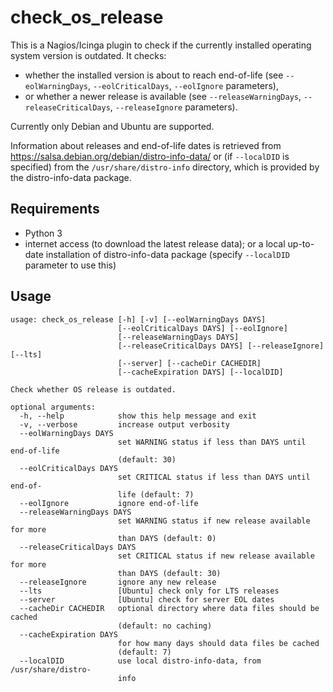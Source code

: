 # check_os_release #

This is a Nagios/Icinga plugin to check if the currently installed operating system version is outdated. It checks:
- whether the installed version is about to reach end-of-life (see `--eolWarningDays`, `--eolCriticalDays`, `--eolIgnore` parameters),
- or whether a newer release is available (see `--releaseWarningDays`, `--releaseCriticalDays`, `--releaseIgnore` parameters).

Currently only Debian and Ubuntu are supported.

Information about releases and end-of-life dates is retrieved from https://salsa.debian.org/debian/distro-info-data/
or (if `--localDID` is specified) from the `/usr/share/distro-info` directory, which is provided by the distro-info-data package.

## Requirements

* Python 3
* internet access (to download the latest release data); or a local up-to-date installation of distro-info-data package
(specify `--localDID` parameter to use this)


## Usage ##
```
usage: check_os_release [-h] [-v] [--eolWarningDays DAYS]
                        [--eolCriticalDays DAYS] [--eolIgnore]
                        [--releaseWarningDays DAYS]
                        [--releaseCriticalDays DAYS] [--releaseIgnore] [--lts]
                        [--server] [--cacheDir CACHEDIR]
                        [--cacheExpiration DAYS] [--localDID]

Check whether OS release is outdated.

optional arguments:
  -h, --help            show this help message and exit
  -v, --verbose         increase output verbosity
  --eolWarningDays DAYS
                        set WARNING status if less than DAYS until end-of-life
                        (default: 30)
  --eolCriticalDays DAYS
                        set CRITICAL status if less than DAYS until end-of-
                        life (default: 7)
  --eolIgnore           ignore end-of-life
  --releaseWarningDays DAYS
                        set WARNING status if new release available for more
                        than DAYS (default: 0)
  --releaseCriticalDays DAYS
                        set CRITICAL status if new release available for more
                        than DAYS (default: 30)
  --releaseIgnore       ignore any new release
  --lts                 [Ubuntu] check only for LTS releases
  --server              [Ubuntu] check for server EOL dates
  --cacheDir CACHEDIR   optional directory where data files should be cached
                        (default: no caching)
  --cacheExpiration DAYS
                        for how many days should data files be cached
                        (default: 7)
  --localDID            use local distro-info-data, from /usr/share/distro-
                        info
```
